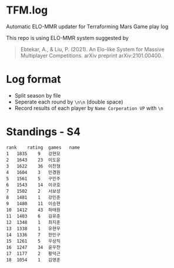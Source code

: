 # TFM.log
Automatic ELO-MMR updater for Terraforming Mars Game play log

This repo is using ELO-MMR system suggested by
> Ebtekar, A., & Liu, P. (2021). An Elo-like System for Massive Multiplayer Competitions. arXiv preprint arXiv:2101.00400.


# Log format
* Split season by file
* Seperate each round by `\n\n` (double space)
* Record results of each player by 
`Name Corperation VP`
with `\n`

# Standings - S4
```csv
rank	rating	games	name
1	1835	9	강현모
2	1643	23	이도윤
3	1622	36	이찬형
4	1604	3	민경원
5	1561	5	구민주
6	1543	14	이규호
7	1502	2	서보성
8	1481	1	강민준
9	1480	11	이승현
10	1412	43	하태원
11	1403	6	김유준
12	1348	1	최지훈
13	1338	1	유현우
14	1336	7	한민구
15	1261	5	우상직
16	1247	34	윤우찬
17	1177	2	황덕근
18	1054	1	김영훈
```
